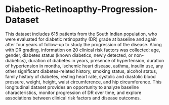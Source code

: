 # Diabetic-Retinoapthy-Progression-Dataset
This dataset includes 615 patients from the South Indian population, who were evaluated for diabetic retinopathy (DR) grade at baseline and again after four years of follow-up to study the progression of the disease. Along with DR grading, information on 20 clinical risk factors was collected: age, gender, diabetes status (known diabetics, newly detected, or non-diabetics), duration of diabetes in years, presence of hypertension, duration of hypertension in months, ischemic heart disease, asthma, insulin use, any other significant diabetes-related history, smoking status, alcohol status, family history of diabetes, resting heart rate, systolic and diastolic blood pressure, weight, height, waist circumference, and hip circumference. This longitudinal dataset provides an opportunity to analyze baseline characteristics, monitor progression of DR over time, and explore associations between clinical risk factors and disease outcomes.
